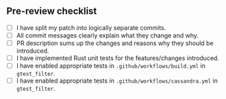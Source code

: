 ## Pre-review checklist

<!--
    Make sure you took care of the issues on the list.
    Put 'x' into those boxes which apply.
    You can also create the PR now and click on all relevant checkboxes.
-->

- [ ] I have split my patch into logically separate commits.
- [ ] All commit messages clearly explain what they change and why.
- [ ] PR description sums up the changes and reasons why they should be introduced.
- [ ] I have implemented Rust unit tests for the features/changes introduced.
- [ ] I have enabled appropriate tests in `.github/workflows/build.yml` in `gtest_filter`.
- [ ] I have enabled appropriate tests in `.github/workflows/cassandra.yml` in `gtest_filter`.